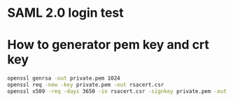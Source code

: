 # SAML 2.0 login test

# How to generator pem key and crt key

```sh
openssl genrsa -out private.pem 1024
openssl req -new -key private.pem -out rsacert.csr
openssl x509 -req -days 3650 -in rsacert.csr -signkey private.pem -out rsacert.crt
```